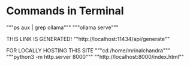 #  Commands in Terminal
"""ps aux | grep ollama"""
"""ollama serve"""

THIS LINK IS GENERATED!
""http://localhost:11434/api/generate""

FOR LOCALLY HOSTING THIS SITE
"""cd /home/mrinalchandra"""
"""python3 -m http.server 8000"""
""http://localhost:8000/index.html""

